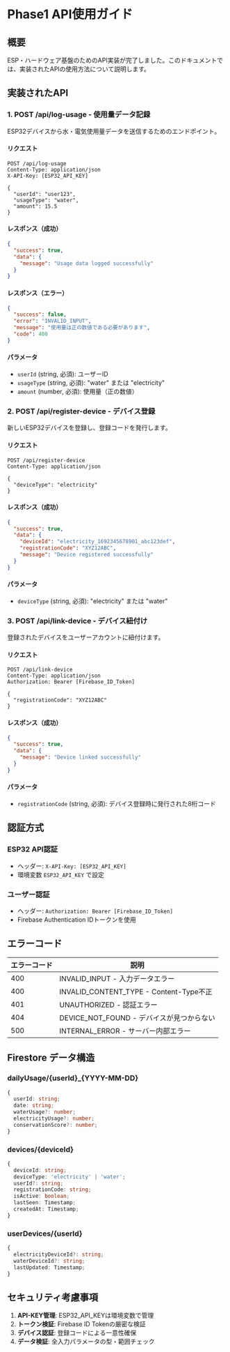 # Phase1 API使用ガイド

## 概要
ESP・ハードウェア基盤のためのAPI実装が完了しました。このドキュメントでは、実装されたAPIの使用方法について説明します。

## 実装されたAPI

### 1. POST /api/log-usage - 使用量データ記録

ESP32デバイスから水・電気使用量データを送信するためのエンドポイント。

#### リクエスト
```http
POST /api/log-usage
Content-Type: application/json
X-API-Key: [ESP32_API_KEY]

{
  "userId": "user123",
  "usageType": "water",
  "amount": 15.5
}
```

#### レスポンス（成功）
```json
{
  "success": true,
  "data": {
    "message": "Usage data logged successfully"
  }
}
```

#### レスポンス（エラー）
```json
{
  "success": false,
  "error": "INVALID_INPUT",
  "message": "使用量は正の数値である必要があります",
  "code": 400
}
```

#### パラメータ
- `userId` (string, 必須): ユーザーID
- `usageType` (string, 必須): "water" または "electricity"
- `amount` (number, 必須): 使用量（正の数値）

### 2. POST /api/register-device - デバイス登録

新しいESP32デバイスを登録し、登録コードを発行します。

#### リクエスト
```http
POST /api/register-device
Content-Type: application/json

{
  "deviceType": "electricity"
}
```

#### レスポンス（成功）
```json
{
  "success": true,
  "data": {
    "deviceId": "electricity_1692345678901_abc123def",
    "registrationCode": "XYZ12ABC",
    "message": "Device registered successfully"
  }
}
```

#### パラメータ
- `deviceType` (string, 必須): "electricity" または "water"

### 3. POST /api/link-device - デバイス紐付け

登録されたデバイスをユーザーアカウントに紐付けます。

#### リクエスト
```http
POST /api/link-device
Content-Type: application/json
Authorization: Bearer [Firebase_ID_Token]

{
  "registrationCode": "XYZ12ABC"
}
```

#### レスポンス（成功）
```json
{
  "success": true,
  "data": {
    "message": "Device linked successfully"
  }
}
```

#### パラメータ
- `registrationCode` (string, 必須): デバイス登録時に発行された8桁コード

## 認証方式

### ESP32 API認証
- ヘッダー: `X-API-Key: [ESP32_API_KEY]`
- 環境変数 `ESP32_API_KEY` で設定

### ユーザー認証
- ヘッダー: `Authorization: Bearer [Firebase_ID_Token]`
- Firebase Authentication IDトークンを使用

## エラーコード

| エラーコード | 説明 |
|-------------|------|
| 400 | INVALID_INPUT - 入力データエラー |
| 400 | INVALID_CONTENT_TYPE - Content-Type不正 |
| 401 | UNAUTHORIZED - 認証エラー |
| 404 | DEVICE_NOT_FOUND - デバイスが見つからない |
| 500 | INTERNAL_ERROR - サーバー内部エラー |

## Firestore データ構造

### dailyUsage/{userId}_{YYYY-MM-DD}
```typescript
{
  userId: string;
  date: string;
  waterUsage?: number;
  electricityUsage?: number;
  conservationScore?: number;
}
```

### devices/{deviceId}
```typescript
{
  deviceId: string;
  deviceType: 'electricity' | 'water';
  userId?: string;
  registrationCode: string;
  isActive: boolean;
  lastSeen: Timestamp;
  createdAt: Timestamp;
}
```

### userDevices/{userId}
```typescript
{
  electricityDeviceId?: string;
  waterDeviceId?: string;
  lastUpdated: Timestamp;
}
```

## セキュリティ考慮事項

1. **API-KEY管理**: ESP32_API_KEYは環境変数で管理
2. **トークン検証**: Firebase ID Tokenの厳密な検証
3. **デバイス認証**: 登録コードによる一意性確保
4. **データ検証**: 全入力パラメータの型・範囲チェック